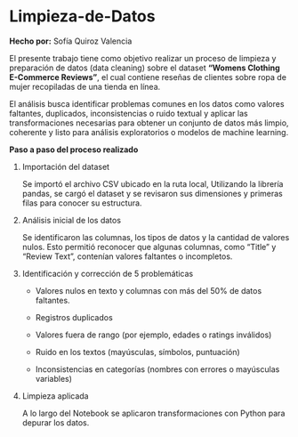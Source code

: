 # Limpieza-de-Datos

**Hecho por:** Sofía Quiroz Valencia 

El presente trabajo tiene como objetivo realizar un proceso de limpieza y preparación de datos (data cleaning) sobre el dataset **“Womens Clothing E-Commerce Reviews”**, el cual contiene reseñas de clientes sobre ropa de mujer recopiladas de una tienda en línea.

El análisis busca identificar problemas comunes en los datos como valores faltantes, duplicados, inconsistencias o ruido textual y aplicar las transformaciones necesarias para obtener un conjunto de datos más limpio, coherente y listo para análisis exploratorios o modelos de machine learning.

**Paso a paso del proceso realizado**

1. Importación del dataset

   Se importó el archivo CSV ubicado en la ruta local, Utilizando la librería pandas, se cargó el dataset y se revisaron sus dimensiones y primeras filas para conocer su estructura.

2. Análisis inicial de los datos

    Se identificaron las columnas, los tipos de datos y la cantidad de valores nulos. Esto permitió reconocer que algunas columnas, como “Title” y “Review Text”, contenían valores faltantes     o incompletos.

3. Identificación y corrección de 5 problemáticas

   - Valores nulos en texto y columnas con más del 50% de datos faltantes.

   - Registros duplicados

   - Valores fuera de rango (por ejemplo, edades o ratings inválidos)

   - Ruido en los textos (mayúsculas, símbolos, puntuación)

   - Inconsistencias en categorías (nombres con errores o mayúsculas variables)

4. Limpieza aplicada
 
   A lo largo del Notebook se aplicaron transformaciones con Python para depurar los datos.
